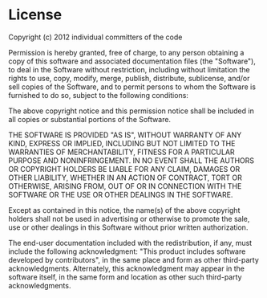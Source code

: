 License
=======

Copyright (c) 2012 individual committers of the code

Permission is hereby granted, free of charge, to any person obtaining a copy
of this software and associated documentation files (the "Software"), to deal
in the Software without restriction, including without limitation the rights
to use, copy, modify, merge, publish, distribute, sublicense, and/or sell
copies of the Software, and to permit persons to whom the Software is
furnished to do so, subject to the following conditions:

The above copyright notice and this permission notice shall be included in
all copies or substantial portions of the Software.

THE SOFTWARE IS PROVIDED "AS IS", WITHOUT WARRANTY OF ANY KIND, EXPRESS OR
IMPLIED, INCLUDING BUT NOT LIMITED TO THE WARRANTIES OF MERCHANTABILITY,
FITNESS FOR A PARTICULAR PURPOSE AND NONINFRINGEMENT. IN NO EVENT SHALL THE
AUTHORS OR COPYRIGHT HOLDERS BE LIABLE FOR ANY CLAIM, DAMAGES OR OTHER
LIABILITY, WHETHER IN AN ACTION OF CONTRACT, TORT OR OTHERWISE, ARISING FROM,
OUT OF OR IN CONNECTION WITH THE SOFTWARE OR THE USE OR OTHER DEALINGS IN
THE SOFTWARE.

Except as contained in this notice, the name(s) of the above copyright holders 
shall not be used in advertising or otherwise to promote the sale, use or other
dealings in this Software without prior written authorization.

The end-user documentation included with the redistribution, if any, must 
include the following acknowledgment: "This product includes software developed 
by contributors", in the same place and form as other third-party
acknowledgments. Alternately, this acknowledgment may appear in the software
itself, in the same form and location as other such third-party
acknowledgments.
